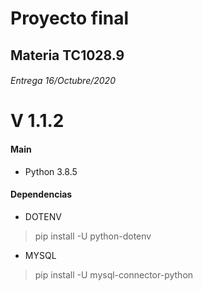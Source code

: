 # Proyecto final
## Materia TC1028.9
###### Entrega 16/Octubre/2020

# V 1.1.2

#### Main
* Python 3.8.5

#### Dependencias
* DOTENV 
> pip install -U python-dotenv
* MYSQL
> pip install -U mysql-connector-python
